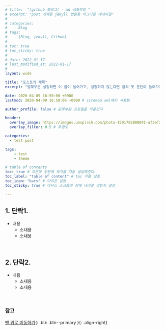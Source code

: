 ```yaml
---
# title:  "[github 블로그] - md 샘플파일 "
# excerpt: "post 게제용 jekyll 변환용 마크다운 에제파일"
# 
# categories:
#   - Blog
# tags:
#   - [Blog, jekyll, Github]
# 
# toc: true
# toc_sticky: true
#  
# date: 2022-01-17
# last_modified_at: 2022-01-17
# 
layout: wide

title: "포스트의 제목"
excerpt: "발췌부분 설정하면 이 글이 들어가고, 설정하지 않는다면 글의 첫 문단이 들어가게됨"

date: 2020-04-09 16:50:00 +0900
lastmod: 2020-04-09 16:50:00 +0900 # sitemap.xml에서 사용됨

author_profile: false # 왼쪽부분 프로필을 띄울건지

header:
  overlay_image: https://images.unsplash.com/photo-1501785888041-af3ef285b470?ixlib=rb-1.2.1&ixid=eyJhcHBfaWQiOjEyMDd9&auto=format&fit=crop&w=1350&q=80
  overlay_filter: 0.5 # 투명도

categories: 
  - test post

tags: 
    - test
    - theme

# table of contents
toc: true # 오른쪽 부분에 목차를 자동 생성해준다.
toc_label: "table of content" # toc 이름 설정
toc_icon: "bars" # 아이콘 설정
toc_sticky: true # 마우스 스크롤과 함께 내려갈 것인지 설정

---
```


## 1. 단락1. 
 * 내용
   - 소내용
   - 소내용
<br>

## 2. 단락2.
 * 내용
   - 소내용
   - 소내용

<br>

### 참고

[맨 위로 이동하기](#){: .btn .btn--primary }{: .align-right}